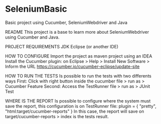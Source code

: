 # SeleniumBasic
Basic project using Cucumber, SeleniumWebdriver and Java

README
This project is a base to learn more about SeleniumWebdriver using Cucumber and Java.

PROJECT REQUIREMENTS
JDK
Eclipse (or another IDE)

HOW TO CONFIGURE
Import the project as maven project using an IDEA
Install the Cucumber plugin: on Eclipse > Help > Install New Software > Inform the URL https://cucumber.io/cucumber-eclipse/update-site

HOW TO RUN THE TESTS
Is possible to run the tests with two differents ways
First: Click with right button inside the cucumber file > run as > Cucumber Feature
Second: Access the TestRunner file > run as > JUnit Test

WHERE IS THE REPORT
Is possible to configure where the system must save the report, this configuration is on TestRunner file:
plugin = { "pretty", "html:target/cucumber-reports" }
In this case, the report will save on target/cucumber-reports > index is the tests result.
